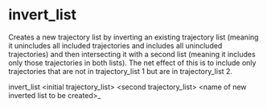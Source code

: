 <h1>invert_list</h1>

Creates a new trajectory list by inverting an existing trajectory list (meaning it unincludes all included trajectories and includes all unincluded trajectories) and then intersecting it with a second list (meaning it includes only those trajectories in both lists). The net effect of this is to include only trajectories that are not in trajectory\_list 1 but are in trajectory\_list 2.

invert\_list \<initial trajectory\_list\> \<second trajectory\_list\> \<name of new inverted list to be created\>_
